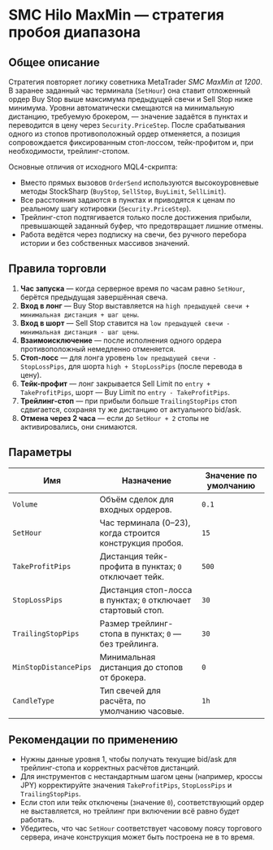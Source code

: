 # SMC Hilo MaxMin — стратегия пробоя диапазона

## Общее описание
Стратегия повторяет логику советника MetaTrader *SMC MaxMin at 1200*. В заранее заданный час терминала (`SetHour`) она ставит
отложенный ордер Buy Stop выше максимума предыдущей свечи и Sell Stop ниже минимума. Уровни автоматически смещаются на минимальную
дистанцию, требуемую брокером, — значение задаётся в пунктах и переводится в цену через `Security.PriceStep`. После срабатывания
одного из стопов противоположный ордер отменяется, а позиция сопровождается фиксированным стоп-лоссом, тейк-профитом и, при
необходимости, трейлинг-стопом.

Основные отличия от исходного MQL4-скрипта:

- Вместо прямых вызовов `OrderSend` используются высокоуровневые методы StockSharp (`BuyStop`, `SellStop`, `BuyLimit`,
  `SellLimit`).
- Все расстояния задаются в пунктах и приводятся к ценам по реальному шагу котировки (`Security.PriceStep`).
- Трейлинг-стоп подтягивается только после достижения прибыли, превышающей заданный буфер, что предотвращает лишние отмены.
- Работа ведётся через подписку на свечи, без ручного перебора истории и без собственных массивов значений.

## Правила торговли
1. **Час запуска** — когда серверное время по часам равно `SetHour`, берётся предыдущая завершённая свеча.
2. **Вход в лонг** — Buy Stop выставляется на `high предыдущей свечи + минимальная дистанция + шаг цены`.
3. **Вход в шорт** — Sell Stop ставится на `low предыдущей свечи - минимальная дистанция - шаг цены`.
4. **Взаимоисключение** — после исполнения одного ордера противоположный немедленно отменяется.
5. **Стоп-лосс** — для лонга уровень `low предыдущей свечи - StopLossPips`, для шорта `high + StopLossPips` (после перевода в цену).
6. **Тейк-профит** — лонг закрывается Sell Limit по `entry + TakeProfitPips`, шорт — Buy Limit по `entry - TakeProfitPips`.
7. **Трейлинг-стоп** — при прибыли больше `TrailingStopPips` стоп сдвигается, сохраняя ту же дистанцию от актуального bid/ask.
8. **Отмена через 2 часа** — если до `SetHour + 2` стопы не активировались, они снимаются.

## Параметры
| Имя | Назначение | Значение по умолчанию |
| --- | ---------- | --------------------- |
| `Volume` | Объём сделок для входных ордеров. | `0.1` |
| `SetHour` | Час терминала (0–23), когда строится конструкция пробоя. | `15` |
| `TakeProfitPips` | Дистанция тейк-профита в пунктах; `0` отключает тейк. | `500` |
| `StopLossPips` | Дистанция стоп-лосса в пунктах; `0` отключает стартовый стоп. | `30` |
| `TrailingStopPips` | Размер трейлинг-стопа в пунктах; `0` — без трейлинга. | `30` |
| `MinStopDistancePips` | Минимальная дистанция до стопов от брокера. | `0` |
| `CandleType` | Тип свечей для расчёта, по умолчанию часовые. | `1h` |

## Рекомендации по применению
- Нужны данные уровня 1, чтобы получать текущие bid/ask для трейлинг-стопа и корректных расчётов дистанций.
- Для инструментов с нестандартным шагом цены (например, кроссы JPY) корректируйте значения `TakeProfitPips`, `StopLossPips` и
  `TrailingStopPips`.
- Если стоп или тейк отключены (значение `0`), соответствующий ордер не выставляется, но трейлинг при включении всё равно будет
  работать.
- Убедитесь, что час `SetHour` соответствует часовому поясу торгового сервера, иначе конструкция может быть построена не в то
  время.
